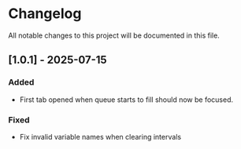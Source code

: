 # Changelog

All notable changes to this project will be documented in this file.

## [1.0.1] - 2025-07-15

### Added

- First tab opened when queue starts to fill should now be focused.

### Fixed

- Fix invalid variable names when clearing intervals
